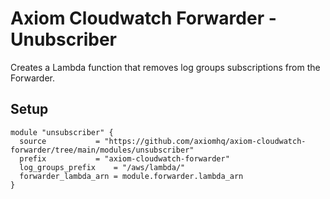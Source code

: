 # Axiom Cloudwatch Forwarder - Unubscriber

Creates a Lambda function that removes log groups subscriptions from the Forwarder.

## Setup

```hcl
module "unsubscriber" {
  source           = "https://github.com/axiomhq/axiom-cloudwatch-forwarder/tree/main/modules/unsubscriber"
  prefix           = "axiom-cloudwatch-forwarder"
  log_groups_prefix    = "/aws/lambda/"
  forwarder_lambda_arn = module.forwarder.lambda_arn
}
```
